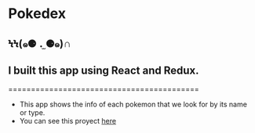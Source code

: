 
# Pokedex  
## ϞϞ(๑⚈ ․̫ ⚈๑)∩

## I built this app using React and Redux. 
==========================================
- This app shows the info of each pokemon that we look for by its name or type.
- You can see this proyect [here]("www.google.com") 